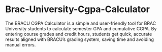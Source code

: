 # Brac-University-Cgpa-Calculator
The BRACU CGPA Calculator is a simple and user-friendly tool for BRAC University students to calculate semester GPA and cumulative CGPA. By entering course grades and credit hours, students get quick, accurate results aligned with BRACU’s grading system, saving time and avoiding manual errors.
